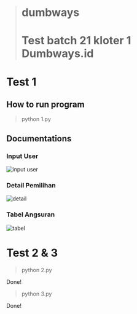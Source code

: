 > # dumbways
> # Test batch 21 kloter 1 Dumbways.id

# Test 1
## How to run program
> python 1.py

## Documentations
### Input User
![input user](img/suksess.png)
### Detail Pemilihan
![detail](img/detaill.png)
### Tabel Angsuran
![tabel](img/tabel.png)

# Test 2 & 3
> python 2.py

Done!

> python 3.py

Done!
